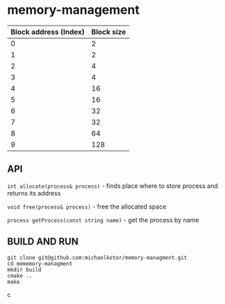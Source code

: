 # memory-management


|     Block address (Index)    |     Block size    |
|------------------------------|-------------------|
|     0                        |     2             |
|     1                        |     2             |
|     2                        |     4             |
|     3                        |     4             |
|     4                        |     16            |
|     5                        |     16            |
|     6                        |     32            |
|     7                        |     32            |
|     8                        |     64            |
|     9                        |     128           |

## API

`int allocate(process& process)` - 
finds place where to store process and returns its address

`void free(process& process)` - free the allocated space

`process getProcess(const string name)` - get the process by name

## BUILD AND RUN

```
git clone git@github.com:michaelkotor/memory-managment.git
cd mememory-managment
mkdir build
cmake ..
make
```

с